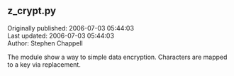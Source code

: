 ## z_crypt.py  
Originally published: 2006-07-03 05:44:03  
Last updated: 2006-07-03 05:44:03  
Author: Stephen Chappell  
  
The module show a way to simple data encryption.
Characters are mapped to a key via replacement.